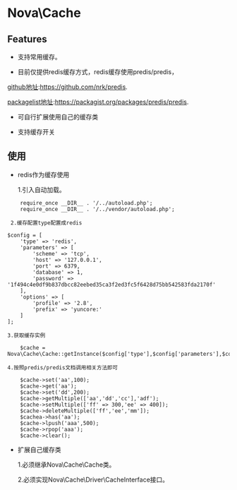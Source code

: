 # Nova\Cache
## Features
    
* 支持常用缓存。

* 目前仅提供redis缓存方式，redis缓存使用predis/predis，

[github地址](https://github.com/nrk/predis):https://github.com/nrk/predis.

[packagelist地址](https://packagist.org/packages/predis/predis):https://packagist.org/packages/predis/predis.

* 可自行扩展使用自己的缓存类

* 支持缓存开关

## 使用
* redis作为缓存使用

    1.引入自动加载。
```
    require_once __DIR__ . '/../autoload.php';
    require_once __DIR__ . '/../vendor/autoload.php';
```
    
     2.缓存配置type配置成redis
```
$config = [
    'type' => 'redis',
    'parameters' => [
        'scheme' => 'tcp',
        'host' => '127.0.0.1',
        'port' => 6379,
        'database' => 1,
        'password' => '1f494c4e0df9b837dbcc82eebed35ca3f2ed3fc5f6428d75bb542583fda2170f'
    ],
    'options' => [
        'profile' => '2.8',
        'prefix' => 'yuncore:'
    ]
];
```
    3.获取缓存实例
```
    $cache = Nova\Cache\Cache::getInstance($config['type'],$config['parameters'],$config['options']);
```

    4.按照predis/predis文档调用相关方法即可
```
    $cache->set('aa',100);
    $cache->get('aa');
    $cache->set('dd',200);
    $cache->getMultiple(['aa','dd','cc'],'adf');
    $cache->setMultiple(['ff' => 300,'ee' => 400]);
    $cache->deleteMultiple(['ff','ee','mm']);
    $cachea->has('aa');
    $cache->lpush('aaa',500);
    $cache->rpop('aaa');
    $cache->clear();
```
* 扩展自己缓存类

    1.必须继承Nova\Cache\Cache类。
    
    2.必须实现Nova\Cache\Driver\CacheInterface接口。


